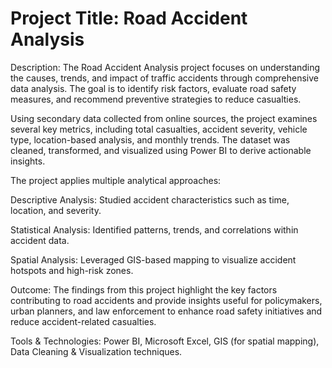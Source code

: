 # Project Title: Road Accident Analysis

Description:
The Road Accident Analysis project focuses on understanding the causes, trends, and impact of traffic accidents through comprehensive data analysis. The goal is to identify risk factors, evaluate road safety measures, and recommend preventive strategies to reduce casualties.

Using secondary data collected from online sources, the project examines several key metrics, including total casualties, accident severity, vehicle type, location-based analysis, and monthly trends. The dataset was cleaned, transformed, and visualized using Power BI to derive actionable insights.

The project applies multiple analytical approaches:

Descriptive Analysis: Studied accident characteristics such as time, location, and severity.

Statistical Analysis: Identified patterns, trends, and correlations within accident data.

Spatial Analysis: Leveraged GIS-based mapping to visualize accident hotspots and high-risk zones.

Outcome:
The findings from this project highlight the key factors contributing to road accidents and provide insights useful for policymakers, urban planners, and law enforcement to enhance road safety initiatives and reduce accident-related casualties.

Tools & Technologies: Power BI, Microsoft Excel, GIS (for spatial mapping), Data Cleaning & Visualization techniques.
